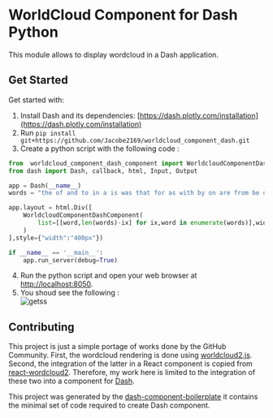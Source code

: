 # WorldCloud Component for Dash Python

This module allows to display wordcloud in a Dash application.

## Get Started

Get started with:

1. Install Dash and its dependencies: [https://dash.plotly.com/installation](https://dash.plotly.com/installation)
2. Run `pip install git+https://github.com/Jacobe2169/worldcloud_component_dash.git`
3. Create a python script with the following code : 

```python
from  worldcloud_component_dash_component import WorldcloudComponentDashComponent
from dash import Dash, callback, html, Input, Output

app = Dash(__name__)
words = "the of and to in a is was that for as with by on are from be or his were it an at not which have he had this has also their but one can its on the other been more they used first all two citation than into would only time who most may such some many when after between over these her about there use no them new him will out during made both then often so any being such as where number could main p. through system people known each while if called convert same later three because well work before the same under part very different became year did large example several city early until much government found own since she even form power do those around state including set high life against second century within world still end using small name what now usually American without however began like as well area make common the most water United States another way due must long less four death said film order due to back public does left based few become known as s given country major British place group considered among game point used to period support war music down million important systems control should took day family language last original result political line members case as well as see single just process along similar take following we although countries right either times areas published the other local include population never data home every various the time".split()

app.layout = html.Div([
    WorldcloudComponentDashComponent(
        list=[[word,len(words)-ix] for ix,word in enumerate(words)],width=800,height=800,weightFactor=1
    )
],style={"width":"400px"})

if __name__ == '__main__':
    app.run_server(debug=True)
```

 4. Run the python script and open your web browser at [http://localhost:8050](http://localhost:80500).
 5. You shoud see the following :<br>
![getss](resources/get_started_image.png)


## Contributing


This project is just a simple portage of works done by the GitHub Community. First, the wordcloud rendering is done using [worldcloud2.js](https://github.com/timdream/wordcloud2.js). Second, the integration of the latter in a React component is copied from [react-wordcloud2](https://github.com/Tarabyte/react-wordcloud2). Therefore, my work here is limited to the integration of these two into a component for [Dash](https://dash.plotly.com).

This project was generated by the [dash-component-boilerplate](https://github.com/plotly/dash-component-boilerplate) it contains the minimal set of code required to create Dash component.


